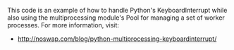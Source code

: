 This code is an example of how to handle Python's KeyboardInterrupt while also using the multiprocessing
module's Pool for managing a set of worker processes.  For more information, visit:

* http://noswap.com/blog/python-multiprocessing-keyboardinterrupt/

